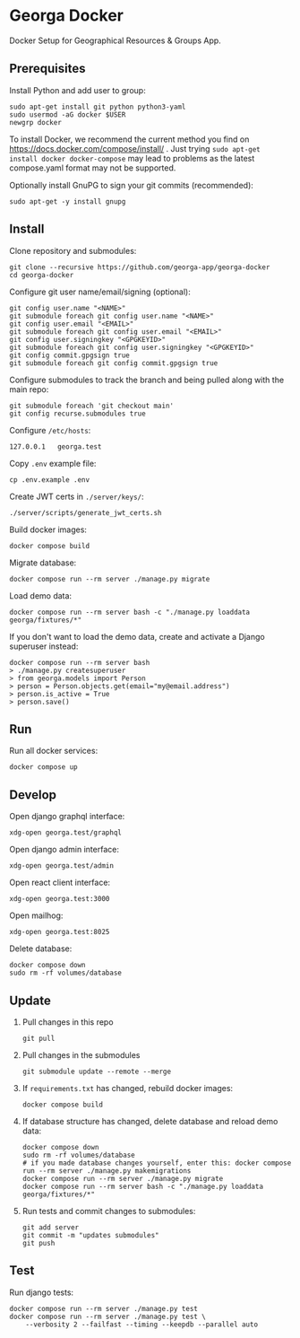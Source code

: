 # Georga Docker

Docker Setup for Geographical Resources & Groups App.

## Prerequisites

Install Python and add user to group:

    sudo apt-get install git python python3-yaml
    sudo usermod -aG docker $USER
    newgrp docker

To install Docker, we recommend the current method you find on https://docs.docker.com/compose/install/ . Just trying ``sudo apt-get install docker docker-compose`` may lead to problems as the latest compose.yaml format may not be supported.

Optionally install GnuPG to sign your git commits (recommended):

    sudo apt-get -y install gnupg

## Install

Clone repository and submodules:

    git clone --recursive https://github.com/georga-app/georga-docker
    cd georga-docker

Configure git user name/email/signing (optional):

    git config user.name "<NAME>"
    git submodule foreach git config user.name "<NAME>"
    git config user.email "<EMAIL>"
    git submodule foreach git config user.email "<EMAIL>"
    git config user.signingkey "<GPGKEYID>"
    git submodule foreach git config user.signingkey "<GPGKEYID>"
    git config commit.gpgsign true
    git submodule foreach git config commit.gpgsign true

Configure submodules to track the branch and being pulled along with the main repo:

    git submodule foreach 'git checkout main'
    git config recurse.submodules true

Configure `/etc/hosts`:

    127.0.0.1   georga.test

Copy `.env` example file:

    cp .env.example .env

Create JWT certs in `./server/keys/`:

    ./server/scripts/generate_jwt_certs.sh

Build docker images:

    docker compose build

Migrate database:

    docker compose run --rm server ./manage.py migrate

Load demo data:

    docker compose run --rm server bash -c "./manage.py loaddata georga/fixtures/*"

If you don't want to load the demo data, create and activate a Django superuser instead:

    docker compose run --rm server bash
    > ./manage.py createsuperuser
    > from georga.models import Person
    > person = Person.objects.get(email="my@email.address")
    > person.is_active = True
    > person.save()

## Run

Run all docker services:

    docker compose up

## Develop

Open django graphql interface:

    xdg-open georga.test/graphql

Open django admin interface:

    xdg-open georga.test/admin

Open react client interface:

    xdg-open georga.test:3000

Open mailhog:

    xdg-open georga.test:8025

Delete database:

    docker compose down
    sudo rm -rf volumes/database

## Update

1. Pull changes in this repo

       git pull

2. Pull changes in the submodules

       git submodule update --remote --merge

3. If `requirements.txt` has changed, rebuild docker images:

       docker compose build

4. If database structure has changed, delete database and reload demo data:

       docker compose down
       sudo rm -rf volumes/database
       # if you made database changes yourself, enter this: docker compose run --rm server ./manage.py makemigrations
       docker compose run --rm server ./manage.py migrate
       docker compose run --rm server bash -c "./manage.py loaddata georga/fixtures/*"

5. Run tests and commit changes to submodules:

       git add server
       git commit -m "updates submodules"
       git push

## Test

Run django tests:

    docker compose run --rm server ./manage.py test
    docker compose run --rm server ./manage.py test \
        --verbosity 2 --failfast --timing --keepdb --parallel auto
